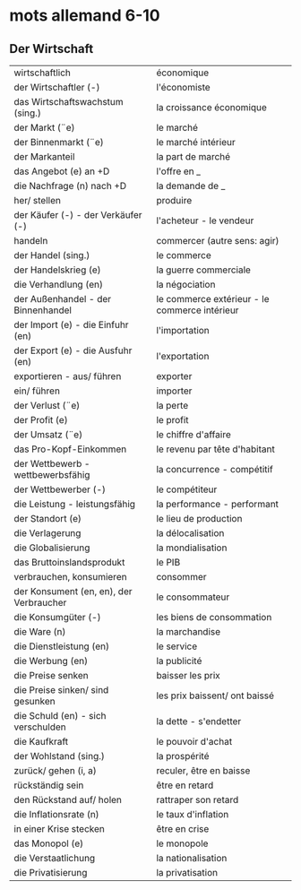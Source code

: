 # mots allemand 6-10
## Der Wirtschaft
|||
|:---|:---|
| wirtschaftlich | économique |
| der Wirtschaftler (-) | l'économiste |
| das Wirtschaftswachstum (sing.) | la croissance économique |
| der Markt (¨e) | le marché |
| der Binnenmarkt (¨e) | le marché intérieur |
| der Markanteil | la part de marché |
| das Angebot (e) an +D | l'offre en _ |
| die Nachfrage (n) nach +D | la demande de _ |
| her/ stellen | produire |
| der Käufer (-) - der Verkäufer (-) | l'acheteur - le vendeur |
| handeln | commercer (autre sens: agir) |
| der Handel (sing.) | le commerce |
| der Handelskrieg (e) | la guerre commerciale |
| die Verhandlung (en) | la négociation |
| der Außenhandel - der Binnenhandel | le commerce extérieur - le commerce intérieur |
| der Import (e) - die Einfuhr (en) | l'importation |
| der Export (e) - die Ausfuhr (en) | l'exportation |
| exportieren - aus/ führen | exporter |
| ein/ führen | importer |
| der Verlust (¨e) | la perte |
| der Profit (e) | le profit |
| der Umsatz (¨e) | le chiffre d'affaire |
| das Pro-Kopf-Einkommen | le revenu par tête d'habitant |
| der Wettbewerb - wettbewerbsfähig | la concurrence - compétitif |
| der Wettbewerber (-) | le compétiteur |
| die Leistung - leistungsfähig | la performance - performant |
| der Standort (e) | le lieu de production |
| die Verlagerung | la délocalisation |
| die Globalisierung | la mondialisation |
| das Bruttoinslandsprodukt | le PIB |
| verbrauchen, konsumieren | consommer |
| der Konsument (en, en), der Verbraucher | le consommateur |
| die Konsumgüter (-) | les biens de consommation |
| die Ware (n) | la marchandise |
| die Dienstleistung (en) | le service |
| die Werbung (en) | la publicité |
| die Preise senken | baisser les prix |
| die Preise sinken/ sind gesunken | les prix baissent/ ont baissé |
| die Schuld (en) - sich verschulden | la dette - s'endetter |
| die Kaufkraft | le pouvoir d'achat |
| der Wohlstand (sing.) | la prospérité |
| zurück/ gehen (i, a) | reculer, être en baisse |
| rückständig sein | être en retard |
| den Rückstand auf/ holen | rattraper son retard |
| die Inflationsrate (n) | le taux d'inflation |
| in einer Krise stecken | être en crise |
| das Monopol (e) | le monopole |
| die Verstaatlichung | la nationalisation |
| die Privatisierung | la privatisation |

